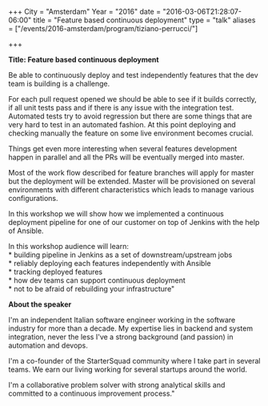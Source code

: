 +++
City = "Amsterdam"
Year = "2016"
date = "2016-03-06T21:28:07-06:00"
title = "Feature based continuous deployment"
type = "talk"
aliases = ["/events/2016-amsterdam/program/tiziano-perrucci/"]

+++

<div class="col-12">
<p><strong>Title: Feature based continuous deployment</strong></p>

<p>Be able to continuously deploy and test independently features that the dev team is building is a challenge.</p>

<p>For each pull request opened we should be able to see if it builds correctly, if all unit tests pass and if there is any issue with the integration test. Automated tests try to avoid regression but there are some things that are very hard to test in an automated fashion. At this point deploying and checking manually the feature on some live environment becomes crucial.</p>

<p>Things get even more interesting when several features development happen in parallel and all the PRs will be eventually merged into master.</p>

<p>Most of the work flow described for feature branches will apply for master but the deployment will be extended. Master will be provisioned on several environments with different characteristics which leads to manage various configurations.</p>

<p>In this workshop we will show how we implemented a continuous deployment pipeline for one of our customer on top of Jenkins with the help of Ansible.</p>

<p>In this workshop audience will learn: <br />
* building pipeline in Jenkins as a set of downstream/upstream jobs <br />
* reliably deploying each features independently with Ansible<br />
* tracking deployed features<br />
* how dev teams can support continuous deployment<br />
* not to be afraid of rebuilding your infrastructure"<br />
</p>

<p><strong>About the speaker</strong></p>
<p>I'm an independent Italian software engineer working in the software industry for more than a decade. My expertise lies in backend and system integration, never the less I've a strong background (and passion) in automation and devops.</p>
<p>I'm a co-founder of the StarterSquad community where I take part in several teams. We earn our living working for several startups around the world.</p>
<p>I'm a collaborative problem solver with strong analytical skills and committed to a continuous improvement process."</p>

</div>
